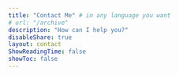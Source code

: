 ```yaml
---
title: "Contact Me" # in any language you want
# url: "/archive"
description: "How can I help you?"
disableShare: true
layout: contact
ShowReadingTime: false
showToc: false
---
```

